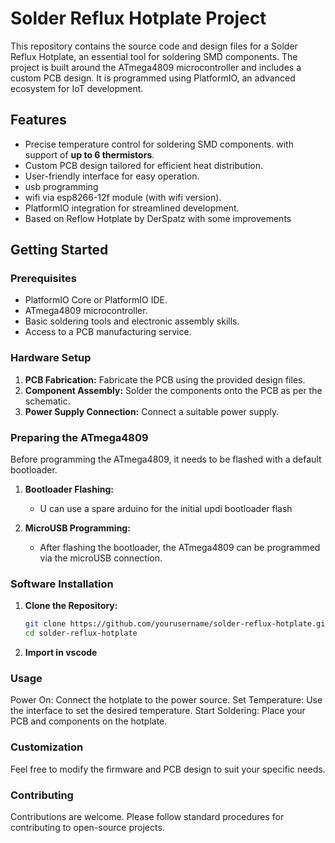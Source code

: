 # Solder Reflux Hotplate Project

This repository contains the source code and design files for a Solder Reflux Hotplate, an essential tool for soldering SMD components. The project is built around the ATmega4809 microcontroller and includes a custom PCB design. It is programmed using PlatformIO, an advanced ecosystem for IoT development.

## Features

- Precise temperature control for soldering SMD components. with support of **up to 6 thermistors**.
- Custom PCB design tailored for efficient heat distribution.
- User-friendly interface for easy operation.
- usb programming
- wifi via esp8266-12f module (with wifi version).
- PlatformIO integration for streamlined development.
- Based on Reflow Hotplate by DerSpatz with some improvements

## Getting Started

### Prerequisites

- PlatformIO Core or PlatformIO IDE.
- ATmega4809 microcontroller.
- Basic soldering tools and electronic assembly skills.
- Access to a PCB manufacturing service.

### Hardware Setup

1. **PCB Fabrication:** Fabricate the PCB using the provided design files.
2. **Component Assembly:** Solder the components onto the PCB as per the schematic.
3. **Power Supply Connection:** Connect a suitable power supply.

### Preparing the ATmega4809

Before programming the ATmega4809, it needs to be flashed with a default bootloader.

1. **Bootloader Flashing:**
   - U can use a spare arduino for the initial updi bootloader flash

2. **MicroUSB Programming:**
   - After flashing the bootloader, the ATmega4809 can be programmed via the microUSB connection.

### Software Installation

1. **Clone the Repository:**
   ```bash
   git clone https://github.com/yourusername/solder-reflux-hotplate.git
   cd solder-reflux-hotplate
2. **Import in vscode**


### Usage

Power On: Connect the hotplate to the power source.
Set Temperature: Use the interface to set the desired temperature.
Start Soldering: Place your PCB and components on the hotplate.

### Customization

Feel free to modify the firmware and PCB design to suit your specific needs.

### Contributing
Contributions are welcome. Please follow standard procedures for contributing to open-source projects.

